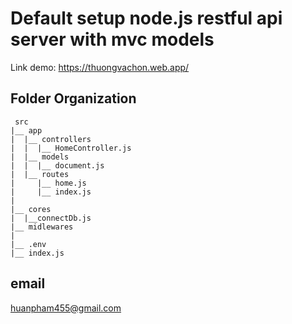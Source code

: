 # Default setup node.js restful api server with mvc models

Link demo: https://thuongvachon.web.app/

## Folder Organization

```
 src
|__ app
|  |__ controllers
|  |  |__ HomeController.js
|  |__ models
|  |  |__ document.js
|  |__ routes
|     |__ home.js
|     |__ index.js
|
|__ cores
|  |__connectDb.js
|__ midlewares
|
|__ .env
|__ index.js

```

## email

huanpham455@gmail.com
